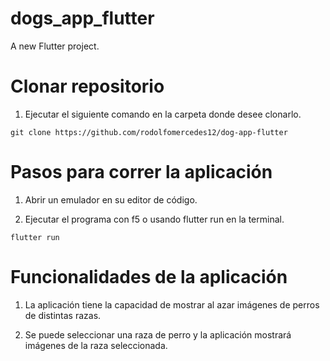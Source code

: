 # dogs_app_flutter

A new Flutter project.


# Clonar repositorio

1. Ejecutar el siguiente comando en la carpeta donde desee clonarlo.
```
git clone https://github.com/rodolfomercedes12/dog-app-flutter
```

# Pasos para correr la aplicación

1. Abrir un emulador en su editor de código.

2. Ejecutar el programa con f5 o usando flutter run en la terminal.
```
flutter run
```

# Funcionalidades de la aplicación

1. La aplicación tiene la capacidad de mostrar al azar imágenes de perros de distintas razas.

2. Se puede seleccionar una raza de perro y la aplicación mostrará imágenes de la raza seleccionada.




